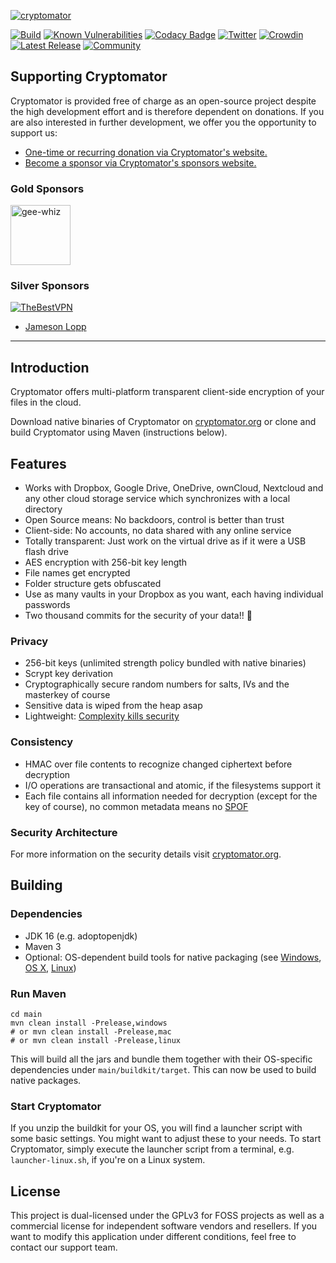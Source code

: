 [![cryptomator](cryptomator.png)](https://cryptomator.org/)

[![Build](https://github.com/cryptomator/cryptomator/workflows/Build/badge.svg)](https://github.com/cryptomator/cryptomator/actions?query=workflow%3ABuild)
[![Known Vulnerabilities](https://snyk.io/test/github/cryptomator/cryptomator/badge.svg?targetFile=main%2Fpom.xml)](https://snyk.io/test/github/cryptomator/cryptomator?targetFile=main%2Fpom.xml)
[![Codacy Badge](https://app.codacy.com/project/badge/Grade/2a0adf3cec6a4143b91035d3924178f1)](https://www.codacy.com/gh/cryptomator/cryptomator/dashboard)
[![Twitter](https://img.shields.io/badge/twitter-@Cryptomator-blue.svg?style=flat)](http://twitter.com/Cryptomator)
[![Crowdin](https://badges.crowdin.net/cryptomator/localized.svg)](https://translate.cryptomator.org/)
[![Latest Release](https://img.shields.io/github/release/cryptomator/cryptomator.svg)](https://github.com/cryptomator/cryptomator/releases/latest)
[![Community](https://img.shields.io/badge/help-Community-orange.svg)](https://community.cryptomator.org)

## Supporting Cryptomator

Cryptomator is provided free of charge as an open-source project despite the high development effort and is therefore dependent on donations. If you are also interested in further development, we offer you the opportunity to support us:

- [One-time or recurring donation via Cryptomator's website.](https://cryptomator.org/#donate)
- [Become a sponsor via Cryptomator's sponsors website.](https://cryptomator.org/sponsors/)

### Gold Sponsors

[<img src="https://cryptomator.org/img/sponsors/geewhiz.svg" alt="gee-whiz" height="96">](https://www.gee-whiz.de/)

### Silver Sponsors

[![TheBestVPN](https://cryptomator.org/img/sponsors/thebestvpn.png)](https://thebestvpn.com/)

- [Jameson Lopp](https://www.lopp.net/)

---

## Introduction

Cryptomator offers multi-platform transparent client-side encryption of your files in the cloud.

Download native binaries of Cryptomator on [cryptomator.org](https://cryptomator.org/) or clone and build Cryptomator using Maven (instructions below).

## Features

- Works with Dropbox, Google Drive, OneDrive, ownCloud, Nextcloud and any other cloud storage service which synchronizes with a local directory
- Open Source means: No backdoors, control is better than trust
- Client-side: No accounts, no data shared with any online service
- Totally transparent: Just work on the virtual drive as if it were a USB flash drive
- AES encryption with 256-bit key length
- File names get encrypted
- Folder structure gets obfuscated
- Use as many vaults in your Dropbox as you want, each having individual passwords
- Two thousand commits for the security of your data!! :tada:

### Privacy

- 256-bit keys (unlimited strength policy bundled with native binaries)
- Scrypt key derivation
- Cryptographically secure random numbers for salts, IVs and the masterkey of course
- Sensitive data is wiped from the heap asap
- Lightweight: [Complexity kills security](https://www.schneier.com/essays/archives/1999/11/a_plea_for_simplicit.html)

### Consistency

- HMAC over file contents to recognize changed ciphertext before decryption
- I/O operations are transactional and atomic, if the filesystems support it
- Each file contains all information needed for decryption (except for the key of course), no common metadata means no [SPOF](http://en.wikipedia.org/wiki/Single_point_of_failure)

### Security Architecture

For more information on the security details visit [cryptomator.org](https://docs.cryptomator.org/en/latest/security/architecture/).

## Building

### Dependencies

* JDK 16 (e.g. adoptopenjdk)
* Maven 3
* Optional: OS-dependent build tools for native packaging (see [Windows](https://github.com/cryptomator/cryptomator-win), [OS X](https://github.com/cryptomator/cryptomator-osx), [Linux](https://github.com/cryptomator/builder-containers))

### Run Maven

```
cd main
mvn clean install -Prelease,windows
# or mvn clean install -Prelease,mac
# or mvn clean install -Prelease,linux
```

This will build all the jars and bundle them together with their OS-specific dependencies under `main/buildkit/target`. This can now be used to build native packages.

### Start Cryptomator

If you unzip the buildkit for your OS, you will find a launcher script with some basic settings. You might want to adjust these to your needs. To start Cryptomator, simply execute the launcher script from a terminal, e.g. `launcher-linux.sh`, if you're on a Linux system.

## License

This project is dual-licensed under the GPLv3 for FOSS projects as well as a commercial license for independent software vendors and resellers. If you want to modify this application under different conditions, feel free to contact our support team.
